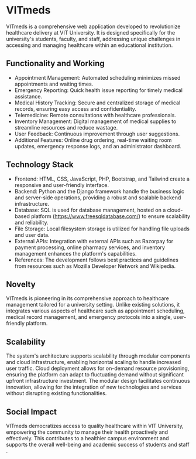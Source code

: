 # VITmeds
VITmeds is a comprehensive web application developed to revolutionize healthcare delivery at VIT University.
It is designed specifically for the university's students, faculty, and staff, addressing unique challenges in accessing and managing healthcare within an educational institution.


## Functionality and Working </br>
* Appointment Management: Automated scheduling minimizes missed appointments and waiting times.</br>
* Emergency Reporting: Quick health issue reporting for timely medical assistance.</br>
* Medical History Tracking: Secure and centralized storage of medical records, ensuring easy access and confidentiality.</br>
* Telemedicine: Remote consultations with healthcare professionals.</br>
* Inventory Management: Digital management of medical supplies to streamline resources and reduce wastage.</br>
* User Feedback: Continuous improvement through user suggestions.</br>
* Additional Features: Online drug ordering, real-time waiting room updates, emergency response logs, and an administrator dashboard.</br>

## Technology Stack
* Frontend: HTML, CSS, JavaScript, PHP, Bootstrap, and Tailwind create a responsive and user-friendly interface.
* Backend: Python and the Django framework handle the business logic and server-side operations, providing a robust and scalable backend infrastructure.
* Database: SQL is used for database management, hosted on a cloud-based platform (https://www.freesqldatabase.com/) to ensure scalability and reliability.
* File Storage: Local filesystem storage is utilized for handling file uploads and user data.
* External APIs: Integration with external APIs such as Razorpay for payment processing, online pharmacy services, and inventory management enhances the platform's capabilities.
* References: The development follows best practices and guidelines from resources such as Mozilla Developer Network and Wikipedia.

## Novelty
VITmeds is pioneering in its comprehensive approach to healthcare management tailored for a university setting. Unlike existing solutions, it integrates various aspects of healthcare such as appointment scheduling, medical record management, and emergency protocols into a single, user-friendly platform.

## Scalability
The system's architecture supports scalability through modular components and cloud infrastructure, enabling horizontal scaling to handle increased user traffic. Cloud deployment allows for on-demand resource provisioning, ensuring the platform can adapt to fluctuating demand without significant upfront infrastructure investment. The modular design facilitates continuous innovation, allowing for the integration of new technologies and services without disrupting existing functionalities.

## Social Impact
VITmeds democratizes access to quality healthcare within VIT University, empowering the community to manage their health proactively and effectively. This contributes to a healthier campus environment and supports the overall well-being and academic success of students and staff .

